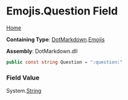 # Emojis\.Question Field

[Home](../../../README.md)

**Containing Type**: [DotMarkdown](../../README.md)\.[Emojis](../README.md)

**Assembly**: DotMarkdown\.dll

```csharp
public const string Question = ":question:"
```

### Field Value

System\.[String](https://docs.microsoft.com/en-us/dotnet/api/system.string)